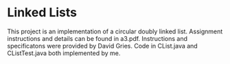 # Linked Lists
This project is an implementation of a circular doubly linked list.
Assignment instructions and details can be found in a3.pdf. Instructions and specificatons were provided by David Gries. 
Code in CList.java and CListTest.java both implemented by me.

